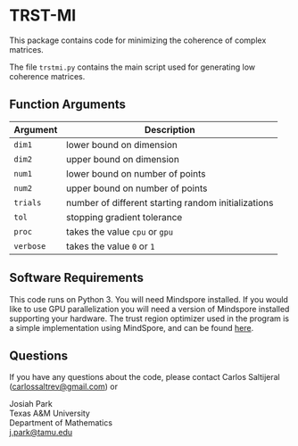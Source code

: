 # TRST-MI

This package contains code for minimizing the coherence of complex matrices.

The file `trstmi.py` contains the main script used for generating low coherence matrices.

## Function Arguments

| Argument | Description |
| ----------- | ----------- |
| `dim1` | lower bound on dimension |
| `dim2` | upper bound on dimension |
| `num1` | lower bound on number of points |
| `num2` | upper bound on number of points |
| `trials` | number of different starting random initializations |
| `tol` | stopping gradient tolerance |
| `proc` | takes the value `cpu` or `gpu` |
| `verbose` | takes the value `0` or `1` |

## Software Requirements

This code runs on Python 3. You will need Mindspore installed. If you would like to use GPU parallelization you will need a version of Mindspore installed supporting your hardware. The trust region optimizer used in the program is a simple implementation using MindSpore, and can be found [here](https://github.com/vchoutas/torch-trust-ncg). 

## Questions

If you have any questions about the code, please contact Carlos Saltijeral (carlossaltrev@gmail.com) or


Josiah Park\
Texas A&M University\
Department of Mathematics\
j.park@tamu.edu
